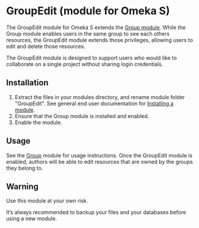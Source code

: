 # GroupEdit (module for Omeka S)
The GroupEdit module for Omeka S extends the [Group module](https://github.com/Daniel-KM/Omeka-S-module-Group/blob/master/README.md). 
While the Group module enables users in the same group to see each others resources, the GroupEdit module extends those privileges, allowing users to edit and delete those resources.

The GroupEdit module is designed to support users who would like to collaborate on a single project without sharing login credentials.

## Installation

1. Extract the files in your modules directory, and rename module folder "GroupEdit". See general end user documentation for [Installing a module](http://dev.omeka.org/docs/s/user-manual/modules/#installing-modules).
2. Ensure that the Group module is installed and enabled.
3. Enable the module. 

## Usage

See the [Group](https://github.com/Daniel-KM/Omeka-S-module-Group/blob/master/README.md) module for usage instructions. Once the GroupEdit module is enabled, authors will be able to edit resources that are owned by the groups they belong to.

## Warning

Use this module at your own risk.

It’s always recommended to backup your files and your databases before using a new module.